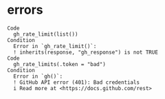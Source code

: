 # errors

    Code
      gh_rate_limit(list())
    Condition
      Error in `gh_rate_limit()`:
      ! inherits(response, "gh_response") is not TRUE
    Code
      gh_rate_limits(.token = "bad")
    Condition
      Error in `gh()`:
      ! GitHub API error (401): Bad credentials
      i Read more at <https://docs.github.com/rest>

